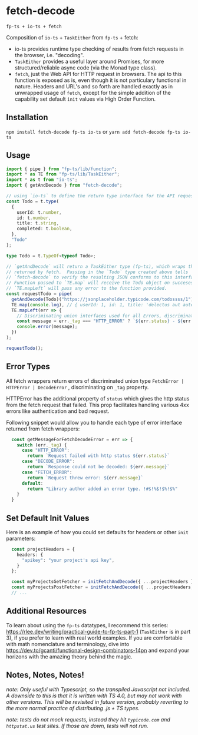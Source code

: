 # fetch-decode

`fp-ts + io-ts + fetch`

Composition of `io-ts` + `TaskEither` from `fp-ts` + fetch:
- io-ts provides runtime type checking of results from fetch requests in the
  browser, i.e. "decoding".
- `TaskEither` provides a useful layer around Promises, for more
  structured/reliable async code (via the Monad type class).
- `fetch`, just the Web API for HTTP request in browsers. The api to this
  function is exposed as is, even though it is not particulary functional in
  nature.  Headers and URL's and so forth are handled exactly as in unwrapped
  usage of `fetch`, except for the simple addition of the capability set default
  `init` values via High Order Function.

## Installation

`npm install fetch-decode fp-ts io-ts`
or
`yarn add fetch-decode fp-ts io-ts`

## Usage

```ts
import { pipe } from "fp-ts/lib/function";
import * as TE from "fp-ts/lib/TaskEither";
import * as t from "io-ts";
import { getAndDecode } from "fetch-decode";

// using `io-ts` to define the return type interface for the API request
const Todo = t.type(
  {
    userId: t.number,
    id: t.number,
    title: t.string,
    completed: t.boolean,
  },
  "Todo"
);

type Todo = t.TypeOf<typeof Todo>;

// `getAndDecode` will return a TaskEither type (fp-ts), which wraps the promise
// returned by fetch.  Passing in the `Todo` type created above tells
// `fetch-decode` to verify the resulting JSON conforms to this interface.
// Function passed to `TE.map` will receive the Todo object on succeses.
// `TE.mapLeft` will pass any error to the function provided.
const requestTodo = pipe(
  getAndDecode(Todo)("https://jsonplaceholder.typicode.com/todossss/1"),
  TE.map(console.log), // { userId: 1, id: 1, title: 'delectus aut autem', completed: false }
  TE.mapLeft(err => {
    // Discriminating union interfaces used for all Errors, discriminating on `_tag` prop.
    const message = err._tag === "HTTP_ERROR" ? `${err.status} - ${err.message}` : err.message ;
    console.error(message);
  })
);

requestTodo();
```

## Error Types

All fetch wrappers return errors of discriminated union type
`FetchError | HTTPError | DecodeError`
, discriminating on `_tag` property.

HTTPError has the additional property of `status` which gives the http status
from the fetch request that failed.  This prop facilitates handling various 4xx
errors like authentication and bad request.

Following snippet would allow you to handle each type of error interface
returned from fetch wrappers:
```ts
  const getMessageForFetchDecodeError = err => {
    switch (err._tag) {
      case "HTTP_ERROR":
        return `Request failed with http status ${err.status}`
      case "DECODE_ERROR":
        return `Response could not be decoded: ${err.message}`
      case "FETCH_ERROR":
        return `Request threw error: ${err.message}`
      default:
        return "Library author added an error type. !#$!%$!$%!$%"
    }
  }
```

## Set Default Init Values

Here is an example of how you could set defaults for headers or other `init`
parameters:

```ts
  const projectHeaders = {
    headers: {
      "apikey": "your project's api key",
    }
  };

  const myProjectsGetFetcher = initFetchAndDecode({ ...projectHeaders });
  const myProjectsPostFetcher = initFetchAndDecode({ ...projectHeaders, method: "POST" });
  // ...
```

## Additional Resources

To learn about using the `fp-ts` datatypes, I recommend this series:
https://rlee.dev/writing/practical-guide-to-fp-ts-part-1 (`TaskEither` is in
part 3), if you prefer to learn with real world examples. If you are comfortable
with math nomenclature and terminology, dive into
https://dev.to/gcanti/functional-design-combinators-14pn and expand your
horizons with the amazing theory behind the magic.

## Notes, Notes, Notes!

_note: Only useful with Typescript, so the transpiled Javascript not included. A downside
to this is that it is written with TS 4.0, but may not work with other versions.
This will be revisited in future version, probably reverting to the more normal
practice of distributing .js + TS types._

_note: tests do not mock requests, instead they hit `typicode.com` and `httpstat.us`
test sites. If those are down, tests will not run._
